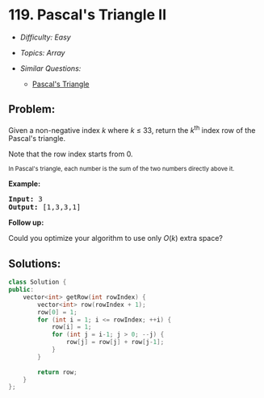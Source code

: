 # 119. Pascal's Triangle II

* *Difficulty: Easy*

* *Topics: Array*

* *Similar Questions:*

  * [Pascal's Triangle](pascals-triangle.md)

## Problem:

<p>Given a non-negative&nbsp;index <em>k</em>&nbsp;where <em>k</em> &le;&nbsp;33, return the <em>k</em><sup>th</sup>&nbsp;index row of the Pascal&#39;s triangle.</p>

<p>Note that the row index starts from&nbsp;0.</p>

<p><img alt="" src="https://upload.wikimedia.org/wikipedia/commons/0/0d/PascalTriangleAnimated2.gif" /><br />
<small>In Pascal&#39;s triangle, each number is the sum of the two numbers directly above it.</small></p>

<p><strong>Example:</strong></p>

<pre>
<strong>Input:</strong> 3
<strong>Output:</strong> [1,3,3,1]
</pre>

<p><strong>Follow up:</strong></p>

<p>Could you optimize your algorithm to use only <em>O</em>(<em>k</em>) extra space?</p>

## Solutions:

```c++
class Solution {
public:
    vector<int> getRow(int rowIndex) {
        vector<int> row(rowIndex + 1);
        row[0] = 1;
        for (int i = 1; i <= rowIndex; ++i) {
            row[i] = 1;
            for (int j = i-1; j > 0; --j) {
                row[j] = row[j] + row[j-1]; 
            }
        }
        
        return row;
    }
};
```
